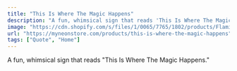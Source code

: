 ```yaml
---
title: "This Is Where The Magic Happens"
description: "A fun, whimsical sign that reads 'This Is Where The Magic Happens.'"
image: "https://cdn.shopify.com/s/files/1/0065/7765/1802/products/Flamingo-Pink-thisiswherethemagichappens_12c554a8-382a-4217-b33c-03d9a7fbb757.jpg?v=1652847532"
url: "https://myneonstore.com/products/this-is-where-the-magic-happens"
tags: ["Quote", "Home"]
---
```


A fun, whimsical sign that reads "This Is Where The Magic Happens."